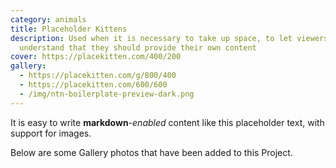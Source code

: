 ```yaml
---
category: animals
title: Placeholder Kittens
description: Used when it is necessary to take up space, to let viewers
  understand that they should provide their own content
cover: https://placekitten.com/400/200
gallery:
  - https://placekitten.com/g/800/400
  - https://placekitten.com/600/600
  - /img/ntn-boilerplate-preview-dark.png
---
```


It is easy to write **markdown**-*enabled* content like this placeholder text, with support for images.

Below are some Gallery photos that have been added to this Project.
